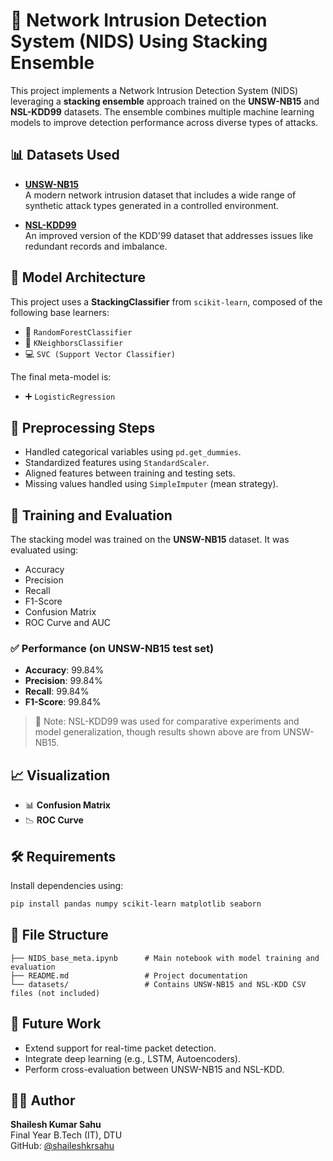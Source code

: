 
# 🔐 Network Intrusion Detection System (NIDS) Using Stacking Ensemble

This project implements a Network Intrusion Detection System (NIDS) leveraging a **stacking ensemble** approach trained on the **UNSW-NB15** and **NSL-KDD99** datasets. The ensemble combines multiple machine learning models to improve detection performance across diverse types of attacks.

## 📊 Datasets Used

- **[UNSW-NB15](https://research.unsw.edu.au/projects/unsw-nb15-dataset)**  
  A modern network intrusion dataset that includes a wide range of synthetic attack types generated in a controlled environment.

- **[NSL-KDD99](https://www.unb.ca/cic/datasets/nsl.html)**  
  An improved version of the KDD'99 dataset that addresses issues like redundant records and imbalance.

## 🧠 Model Architecture

This project uses a **StackingClassifier** from `scikit-learn`, composed of the following base learners:

- 🌲 `RandomForestClassifier`
- 👥 `KNeighborsClassifier`
- 💻 `SVC (Support Vector Classifier)`

The final meta-model is:

- ➕ `LogisticRegression`

## 🔧 Preprocessing Steps

- Handled categorical variables using `pd.get_dummies`.
- Standardized features using `StandardScaler`.
- Aligned features between training and testing sets.
- Missing values handled using `SimpleImputer` (mean strategy).

## 🚀 Training and Evaluation

The stacking model was trained on the **UNSW-NB15** dataset. It was evaluated using:

- Accuracy
- Precision
- Recall
- F1-Score
- Confusion Matrix
- ROC Curve and AUC

### ✅ Performance (on UNSW-NB15 test set)
- **Accuracy**: 99.84%
- **Precision**: 99.84%
- **Recall**: 99.84%
- **F1-Score**: 99.84%

> 📌 Note: NSL-KDD99 was used for comparative experiments and model generalization, though results shown above are from UNSW-NB15.

## 📈 Visualization

- 📊 **Confusion Matrix**
- 📉 **ROC Curve**

## 🛠️ Requirements

Install dependencies using:

```bash
pip install pandas numpy scikit-learn matplotlib seaborn
```

## 📁 File Structure

```
├── NIDS_base_meta.ipynb      # Main notebook with model training and evaluation
├── README.md                 # Project documentation
└── datasets/                 # Contains UNSW-NB15 and NSL-KDD CSV files (not included)
```

## 🧪 Future Work

- Extend support for real-time packet detection.
- Integrate deep learning (e.g., LSTM, Autoencoders).
- Perform cross-evaluation between UNSW-NB15 and NSL-KDD.

## 👨‍💻 Author

**Shailesh Kumar Sahu**  
Final Year B.Tech (IT), DTU  
GitHub: [@shaileshkrsahu](https://github.com/shailesh-sahu)
